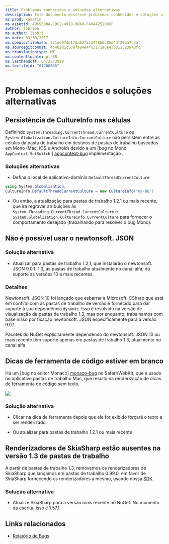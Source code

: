 ```yaml
---
title: Problemas conhecidos e soluções alternativas
description: Este documento descreve problemas conhecidos e soluções alternativas para pastas de trabalho do Xamarin. Ele aborda problemas de CultureInfo, problemas JSON e muito mais.
ms.prod: xamarin
ms.assetid: 495958BA-C9C2-4910-9BAD-F48A425208CF
author: lobrien
ms.author: laobri
ms.date: 03/30/2017
ms.openlocfilehash: 221ed97db17da62f513448b6c85d4df205a7cbaf
ms.sourcegitcommit: 4b402d1c508fa84e4fc3171a6e43b811323948fc
ms.translationtype: MT
ms.contentlocale: pt-BR
ms.lasthandoff: 04/23/2019
ms.locfileid: "61268865"
---
```

# <a name="known-issues--workarounds"></a>Problemas conhecidos e soluções alternativas

## <a name="persistence-of-cultureinfo-across-cells"></a>Persistência de CultureInfo nas células

Definindo `System.Threading.CurrentThread.CurrentCulture` ou `System.Globalization.CultureInfo.CurrentCulture` não persistem entre as células da pasta de trabalho em destinos de pastas de trabalho baseados em Mono (Mac, iOS e Android) devido a um [bug no Mono `AppContext.SetSwitch` ] [ appcontext-bug] implementação .

### <a name="workarounds"></a>Soluções alternativas

* Defina o local de aplicativo-domínio `DefaultThreadCurrentCulture`:
```csharp
using System.Globalization;
CultureInfo.DefaultThreadCurrentCulture = new CultureInfo("de-DE")
```

* Ou então, a atualização para pastas de trabalho 1.2.1 ou mais recente, que irá regravar atribuições às `System.Threading.CurrentThread.CurrentCulture` e `System.Globalization.CultureInfo.CurrentCulture` para fornecer o comportamento desejado (trabalhando para resolver o bug Mono).

## <a name="unable-to-use-newtonsoftjson"></a>Não é possível usar o newtonsoft. JSON

### <a name="workaround"></a>Solução alternativa

* Atualizar para pastas de trabalho 1.2.1, que instalarão o newtonsoft. JSON 9.0.1.
  1.3, as pastas de trabalho atualmente no canal alfa, dá suporte às versões 10 e mais recentes.

### <a name="details"></a>Detalhes

Newtonsoft. JSON 10 foi lançado que esbarrar à Microsoft. CSharp que está em conflito com as pastas de trabalho de versão é fornecido para dar suporte à sua dependência `dynamic`. Isso é resolvido na versão de visualização de pastas de trabalho 1.3, mas por enquanto, trabalhamos com base nisso por fixação newtonsoft. JSON especificamente para a versão 9.0.1.

Pacotes do NuGet explicitamente dependendo do newtonsoft. JSON 10 ou mais recente têm suporte apenas em pastas de trabalho 1.3, atualmente no canal alfa.

## <a name="code-tooltips-are-blank"></a>Dicas de ferramenta de código estiver em branco

Há um [bug no editor Monaco] [ monaco-bug] no Safari/WebKit, que é usado no aplicativo pastas de trabalho Mac, que resulta na renderização de dicas de ferramenta de código sem texto.

![](general-images/monaco-signature-help-bug.png)

### <a name="workaround"></a>Solução alternativa

* Clicar na dica de ferramenta depois que ele for exibido forçará o texto a ser renderizado.

* Ou atualizar para pastas de trabalho 1.2.1 ou mais recente

[appcontext-bug]: https://bugzilla.xamarin.com/show_bug.cgi?id=54448
[monaco-bug]: https://github.com/Microsoft/monaco-editor/issues/408

## <a name="skiasharp-renderers-are-missing-in-workbooks-13"></a>Renderizadores de SkiaSharp estão ausentes na versão 1.3 de pastas de trabalho

A partir de pastas de trabalho 1.3, removemos os renderizadores de SkiaSharp que lançamos em pastas de trabalho 0.99.0, em favor de SkiaSharp fornecendo os renderizadores a mesmo, usando nossa [SDK](~/tools/workbooks/sdk/index.md).

### <a name="workaround"></a>Solução alternativa

* Atualize SkiaSharp para a versão mais recente no NuGet. No momento da escrita, isso é 1.57.1.

## <a name="related-links"></a>Links relacionados

- [Relatório de Bugs](~/tools/workbooks/install.md#reporting-bugs)
